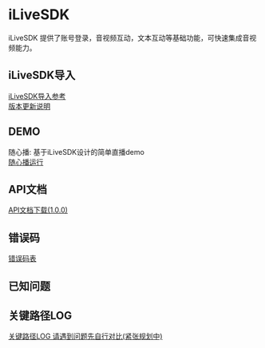 # iLiveSDK
iLiveSDK 提供了账号登录，音视频互动，文本互动等基础功能，可快速集成音视频能力。

## iLiveSDK导入
[iLiveSDK导入参考](https://github.com/zhaoyang21cn/iLiveSDK_PC_Demos/blob/master/doc/iLiveSDK_README.md)<br/>
[版本更新说明](https://github.com/zhaoyang21cn/iLiveSDK_PC_Demos/blob/master/doc/iLiveSDK_ChangeList.md)


## DEMO
随心播: 基于iLiveSDK设计的简单直播demo<br/>
[随心播运行](https://github.com/zhaoyang21cn/iLiveSDK_PC_Demos/blob/master/doc/suixinbo_README.md)

## API文档
[API文档下载(1.0.0)](https://github.com/zhaoyang21cn/iLiveSDK_PC_Demos/blob/master/doc/ILiveSDK.chm)

## 错误码
[错误码表](https://github.com/zhaoyang21cn/ILiveSDK_Android_Demos/blob/master/doc/ILiveSDK/error.md)

## 已知问题

## 关键路径LOG
[关键路径LOG 请遇到问题先自行对比(紧张规划中)](#)


